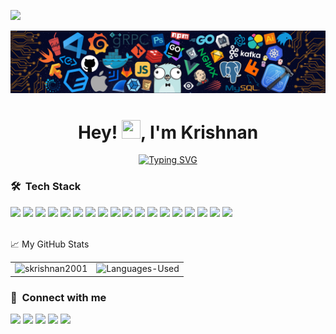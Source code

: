 <!-- ![](https://visitor-badge.glitch.me/badge?page_id=skrishnan2001.skrishnan2001) -->
![](https://komarev.com/ghpvc/?username=skrishnan2001&style=flat-square)


<img src="https://github.com/skrishnan2001/skrishnan2001/blob/main/Header.png" alt="Header" />

<h1 align="center">Hey! <img src="https://media.giphy.com/media/hvRJCLFzcasrR4ia7z/giphy.gif" width="30px" height="30px">, I'm Krishnan </h1>
<!-- <p align="center" width="150px"> I'm an IT undergrad at College of Engineering, Guindy, Anna University</p> -->
<p align="center">
  <a href="https://git.io/typing-svg"><img src="https://readme-typing-svg.herokuapp.com?size=25&color=403D3DF0&background=38FF7F00&center=true&vCenter=true&width=500&height=30&lines=IT+Undergrad+%40+CEG-Anna+University;Full+Stack+Developer;Machine+Learning+Enthusiast;Competitive+Programmer" alt="Typing SVG" /></a>
</p>

### 🛠 &nbsp;Tech Stack

<div>
    <code><img height="30" src="https://cdn.jsdelivr.net/gh/devicons/devicon/icons/javascript/javascript-original.svg"></code>
    <code><img height="30" src="https://cdn.jsdelivr.net/gh/devicons/devicon/icons/react/react-original-wordmark.svg"></code>
    <code><img height="30" src="https://cdn.jsdelivr.net/gh/devicons/devicon/icons/sass/sass-original.svg"></code>
    <code><img height="30" src="https://cdn.jsdelivr.net/gh/devicons/devicon/icons/bootstrap/bootstrap-plain.svg"></code>
    <code><img height="30" src="https://cdn.jsdelivr.net/gh/devicons/devicon/icons/nodejs/nodejs-original-wordmark.svg"></code>
    <code><img height="30" src="https://cdn.jsdelivr.net/gh/devicons/devicon/icons/python/python-original.svg"></code>
    <code><img height="30" src="https://cdn.jsdelivr.net/gh/devicons/devicon/icons/pandas/pandas-original-wordmark.svg"></code>
    <code><img height="30" src="https://cdn.jsdelivr.net/gh/devicons/devicon/icons/django/django-plain-wordmark.svg"></code>
    <code><img height="30" src="https://cdn.jsdelivr.net/gh/devicons/devicon/icons/java/java-original.svg"></code>
    <code><img height="30" src="https://cdn.jsdelivr.net/gh/devicons/devicon/icons/cplusplus/cplusplus-plain.svg" /></code>
    <code><img height="30" src="https://cdn.jsdelivr.net/gh/devicons/devicon/icons/postgresql/postgresql-original-wordmark.svg"></code>
    <code><img height="30" src="https://cdn.jsdelivr.net/gh/devicons/devicon/icons/mysql/mysql-original-wordmark.svg"></code>
    <code><img height="30" src="https://cdn.jsdelivr.net/gh/devicons/devicon/icons/mongodb/mongodb-original-wordmark.svg"></code>
    <code><img height="30" src="https://cdn.jsdelivr.net/gh/devicons/devicon/icons/firebase/firebase-plain-wordmark.svg"></code>
    <code><img height="30" src="https://cdn.jsdelivr.net/gh/devicons/devicon/icons/amazonwebservices/amazonwebservices-original-wordmark.svg"></code>
    <code><img height="30" src="https://cdn.jsdelivr.net/gh/devicons/devicon/icons/docker/docker-original-wordmark.svg"></code>
    <code><img height="30" src="https://cdn.jsdelivr.net/gh/devicons/devicon/icons/jenkins/jenkins-original.svg"></code>
    <code><img height="30" src="https://cdn.jsdelivr.net/gh/devicons/devicon/icons/git/git-original-wordmark.svg"></code>
</div>
<br/>
<p>📈 My GitHub Stats</p>
<table style="border-collapse: collapse; border: none">
    <tr style="border: none">
        <td style="border: none">
            <img src="https://github-readme-stats.vercel.app/api?username=skrishnan2001&count_private=true&show_icons=true&theme=gotham" alt="skrishnan2001"/>
        </td>
        <td style="border: none">
            <img src="https://github-readme-stats.vercel.app/api/top-langs/?username=skrishnan2001&layout=compact&theme=gotham" alt="Languages-Used" />
        </td>
   </tr>
</table>

### :link: &nbsp;Connect with me
<a href="mailto:skrishnan2001@gmail.com"><img src="https://img.shields.io/badge/-skrishnan2001@gmail.com-D14836?style=for-the-badge&logo=Gmail&logoColor=white"/></a>
<a href="https://www.linkedin.com/in/krishnan-s-32a18a1aa/"><img src="https://img.shields.io/badge/-Krishnan%20S-0077B5?style=for-the-badge&logo=Linkedin&logoColor=white"/></a>
<a href="https://www.hackerrank.com/skrishnan2001"><img src="https://img.shields.io/badge/-Hacker%20Rank-32CD32?style=for-the-badge&logo=hackerrank&logoColor=white"/></a>
<a href="https://www.codechef.com/users/im_the_game"><img src="https://img.shields.io/badge/-Code%20Chef-%23964B00.svg?style=for-the-badge&logo=codechef&logoColor=white"/></a>
<a href="https://leetcode.com/skrishnan2001/"><img src="https://img.shields.io/badge/-Leet%20Code-FFA116?style=for-the-badge&logo=leetcode&logoColor=white"/></a>
<!-- <div>
  <img align="right" alt="GIF" src="https://github.com/abhisheknaiidu/abhisheknaiidu/blob/master/code.gif?raw=true" width="100%" height="500px"/>
</div> -->
<!--
   **skrishnan2001/skrishnan2001** is a ✨ _special_ ✨ repository because its `README.md` (this file) appears on your GitHub profile.
   
   - 🔭 I’m currently working on ...
   - 🌱 I’m currently learning ...
   - 👯 I’m looking to collaborate on ...
   - 🤔 I’m looking for help with ...
   - 💬 Ask me about ...
   - 📫 How to reach me: ...
   - 😄 Pronouns: ...
   - ⚡ Fun fact: ...
   -->
